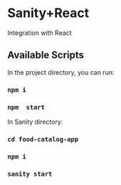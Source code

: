 # Sanity+React

Integration with React

## Available Scripts

In the project directory, you can run:

### `npm i`
### `npm  start`

In Sanity directory:
### `cd food-catalog-app`
### `npm i`
### `sanity start`